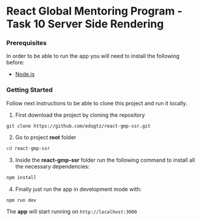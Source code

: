
# React Global Mentoring Program - Task 10 Server Side Rendering

### Prerequisites

In order to be able to run the app you will need to install the following before:

- [Node.js](https://nodejs.org/en/)

### Getting Started

Follow next instructions to be able to clone this project and run it locally.

1. First download the project by cloning the repository

```
git clone https://github.com/edugtz/react-gmp-ssr.git
```

2. Go to project **root** folder

```bash
cd react-gmp-ssr
```

3. Inside the **react-gmp-ssr** folder run the following command to install all the necessary dependencies:

```bash
npm install
```

4. Finally just run the app in development mode with:

```bash
npm run dev
```

The **app** will start running on `http://localhost:3000`